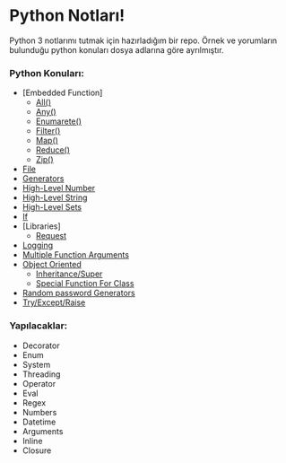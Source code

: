 ﻿
# Python Notları!

Python 3 notlarımı tutmak için hazırladığım bir repo. Örnek ve yorumların bulunduğu python konuları dosya adlarına göre ayrılmıştır.

### Python Konuları:
- [Embedded Function]
    - [All()](https://github.com/emrectn/Python_Tutorial/blob/master/embd_all.py)
    - [Any()](https://github.com/emrectn/Python_Tutorial/blob/master/embd_any.py)
    - [Enumarete()](https://github.com/emrectn/Python_Tutorial/blob/master/embd_enumarete.py)
    - [Filter()](https://github.com/emrectn/Python_Tutorial/blob/master/embd_filter.py)
    - [Map()](https://github.com/emrectn/Python_Tutorial/blob/master/embd_map.py)
    - [Reduce()](https://github.com/emrectn/Python_Tutorial/blob/master/embd_reduce.py)
    - [Zip()](https://github.com/emrectn/Python_Tutorial/blob/master/embd_zip.py)
- [File](https://github.com/emrectn/Python_Tutorial/blob/master/file.py)
- [Generators](https://github.com/emrectn/Python_Tutorial/blob/master/generators.py)
- [High-Level Number](https://github.com/emrectn/Python_Tutorial/blob/master/highlevel_number.py)
- [High-Level String](https://github.com/emrectn/Python_Tutorial/blob/master/highlevel_string.py)
- [High-Level Sets](https://github.com/emrectn/Python_Tutorial/blob/master/highlevel_sets.py)
- [If](https://github.com/emrectn/Python_Tutorial/blob/master/if.py)
- [Libraries]
    - [Request](https://github.com/emrectn/Python_Tutorial/blob/master/lib_requests.py)
- [Logging](https://github.com/emrectn/Python_Tutorial/blob/master/logging_module.py)
- [Multiple Function Arguments](https://github.com/emrectn/Python_Tutorial/blob/master/multiple_function_arguments.py)
- [Object Oriented](https://github.com/emrectn/Python_Tutorial/blob/master/object_oriented.py)
    - [Inheritance/Super](https://github.com/emrectn/Python_Tutorial/blob/master/class_inheritance_super.py)
    - [Special Function For Class](https://github.com/emrectn/Python_Tutorial/blob/master/class_special_function.py)
- [Random password Generators](https://github.com/emrectn/Python_Tutorial/blob/master/random_password_generators.py)
- [Try/Except/Raise](https://github.com/emrectn/Python_Tutorial/blob/master/try_except_raise.py)

### Yapılacaklar:
- Decorator
- Enum
- System
- Threading
- Operator
- Eval
- Regex
- Numbers
- Datetime
- Arguments
- Inline
- Closure


